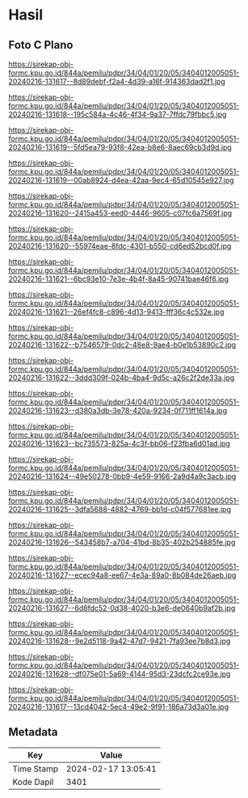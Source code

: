 # Hasil

## Foto C Plano

https://sirekap-obj-formc.kpu.go.id/844a/pemilu/pdpr/34/04/01/20/05/3404012005051-20240216-131617--8d89debf-f2a4-4d39-a16f-914363dad2f1.jpg

https://sirekap-obj-formc.kpu.go.id/844a/pemilu/pdpr/34/04/01/20/05/3404012005051-20240216-131618--195c584a-4c46-4f34-9a37-7ffdc79fbbc5.jpg

https://sirekap-obj-formc.kpu.go.id/844a/pemilu/pdpr/34/04/01/20/05/3404012005051-20240216-131619--5fd5ea79-93f8-42ea-b8e6-8aec69cb3d9d.jpg

https://sirekap-obj-formc.kpu.go.id/844a/pemilu/pdpr/34/04/01/20/05/3404012005051-20240216-131619--00ab8924-d4ea-42aa-9ec4-65d10545e927.jpg

https://sirekap-obj-formc.kpu.go.id/844a/pemilu/pdpr/34/04/01/20/05/3404012005051-20240216-131620--2415a453-eed0-4446-9605-c07fc6a7569f.jpg

https://sirekap-obj-formc.kpu.go.id/844a/pemilu/pdpr/34/04/01/20/05/3404012005051-20240216-131620--55974eae-8fdc-4301-b550-cd6ed52bcd0f.jpg

https://sirekap-obj-formc.kpu.go.id/844a/pemilu/pdpr/34/04/01/20/05/3404012005051-20240216-131621--6bc93e10-7e3e-4b4f-8a45-90741bae46f6.jpg

https://sirekap-obj-formc.kpu.go.id/844a/pemilu/pdpr/34/04/01/20/05/3404012005051-20240216-131621--26ef4fc8-c896-4d13-9413-fff36c4c532e.jpg

https://sirekap-obj-formc.kpu.go.id/844a/pemilu/pdpr/34/04/01/20/05/3404012005051-20240216-131622--b7546579-0dc2-48e8-9ae4-b0e1b53890c2.jpg

https://sirekap-obj-formc.kpu.go.id/844a/pemilu/pdpr/34/04/01/20/05/3404012005051-20240216-131622--3ddd309f-024b-4ba4-9d5c-a26c2f2de33a.jpg

https://sirekap-obj-formc.kpu.go.id/844a/pemilu/pdpr/34/04/01/20/05/3404012005051-20240216-131623--d380a3db-3e78-420a-9234-0f711ff1614a.jpg

https://sirekap-obj-formc.kpu.go.id/844a/pemilu/pdpr/34/04/01/20/05/3404012005051-20240216-131623--bc735573-825a-4c3f-bb06-f23fba6d01ad.jpg

https://sirekap-obj-formc.kpu.go.id/844a/pemilu/pdpr/34/04/01/20/05/3404012005051-20240216-131624--49e50278-0bb9-4e59-9166-2a9d4a9c3acb.jpg

https://sirekap-obj-formc.kpu.go.id/844a/pemilu/pdpr/34/04/01/20/05/3404012005051-20240216-131625--3dfa5688-4882-4769-bb1d-c04f577681ee.jpg

https://sirekap-obj-formc.kpu.go.id/844a/pemilu/pdpr/34/04/01/20/05/3404012005051-20240216-131626--543458b7-a704-41bd-8b35-402b254885fe.jpg

https://sirekap-obj-formc.kpu.go.id/844a/pemilu/pdpr/34/04/01/20/05/3404012005051-20240216-131627--ecec94a8-ee67-4e3a-89a0-8b084de26aeb.jpg

https://sirekap-obj-formc.kpu.go.id/844a/pemilu/pdpr/34/04/01/20/05/3404012005051-20240216-131627--6d8fdc52-0d38-4020-b3e6-de0640b9af2b.jpg

https://sirekap-obj-formc.kpu.go.id/844a/pemilu/pdpr/34/04/01/20/05/3404012005051-20240216-131628--9e2d5118-9a42-47d7-9421-7fa93ee7b8d3.jpg

https://sirekap-obj-formc.kpu.go.id/844a/pemilu/pdpr/34/04/01/20/05/3404012005051-20240216-131628--df075e01-5a69-4144-95d3-23dcfc2ce93e.jpg

https://sirekap-obj-formc.kpu.go.id/844a/pemilu/pdpr/34/04/01/20/05/3404012005051-20240216-131617--13cd4042-5ec4-49e2-9f91-186a73d3a01e.jpg


## Metadata

| Key        | Value               |
| ---------- | ------------------- |
| Time Stamp | 2024-02-17 13:05:41 |
| Kode Dapil | 3401                |



